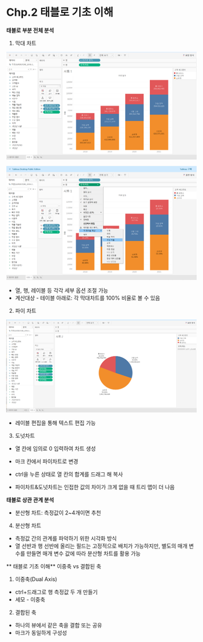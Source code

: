 # Chp.2 태블로 기초 이해

**태블로 부분 전체 분석**

1. 막대 차트

![막대1](ta_images/KakaoTalk_20250407_234037178.png)

![막대2](ta_images/KakaoTalk_20250407_234401624.png)
- 열, 행, 레이블 등 각각 세부 옵션 조절 가능
- 계산대상 - 테이블 아래로: 각 막대차트를 100% 비율로 볼 수 있음

2. 파이 차트

![파이1](ta_images/KakaoTalk_20250407_235136025.png)
- 레이블 편집을 통해 텍스트 편집 가능

3. 도넛차트
- 열 칸에 임의로 0 입력하여 차트 생성
- 마크 칸에서 파이차트로 변경
- ctrl을 누른 상태로 열 칸의 합계를 드래그 해 복사 

- 파이차트&도넛차트는 인접한 값의 차이가 크게 없을 때 트리 맵이 더 나음 

**태블로 상관 관계 분석**
- 분산형 차트: 측정값이 2~4개이면 추천

4. 분산형 차트
- 측정값 간의 관계를 파악하기 위한 시각화 방식
- 열 선반과 행 선반에 올리는 필드는 고정적으로 배치가 가능하지만, 별도의 매개 변수를 만들면 매개 변수 값에 따라 분산형 차트를 활용 가능

** 태블로 기초 이해**
이중축 vs 결합된 축

1. 이중축(Dual Axis)
- ctrl+드래그로 행 측정값 두 개 만들기
- 세모 - 이중축

2. 결합된 축
- 하나의 뷰에서 같은 축을 결합 또는 공유
- 마크가 동일하게 구성성